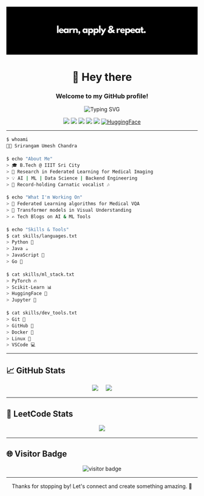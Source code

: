 <p align="center">
  <img src="https://github.com/srirangamuc/srirangamuc/blob/main/banner.png" alt="Banner" />
</p>

<h1 align="center">👋 Hey there</h1>
<h3 align="center">Welcome to my GitHub profile!</h3>

<p align="center">
  <img src="https://readme-typing-svg.demolab.com/?lines=ML+Engineer+in+training;Backend+Developer;Researcher+%26+AI+Explorer&center=true&width=500&height=50" alt="Typing SVG" />
</p>
<p align="center">
  <a href="mailto:dev.srirangam.uc@gmail.com"><img src="https://img.shields.io/badge/Email-D14836?style=flat&logo=gmail&logoColor=white" /></a>
  <a href="https://www.linkedin.com/in/umesh-chandra-srirangam/"><img src="https://img.shields.io/badge/LinkedIn-0077B5?style=flat&logo=linkedin&logoColor=white" /></a>
  <a href="https://twitter.com/chandra_1055uc"><img src="https://img.shields.io/badge/Twitter-1DA1F2?style=flat&logo=twitter&logoColor=white" /></a>
  <a href="https://srirangamuc.github.io/portfolio"><img src="https://img.shields.io/badge/Portfolio-000?style=flat&logo=firefox&logoColor=white" /></a>
  <a href="https://medium.com/@uc3932"><img src="https://img.shields.io/badge/Medium-000000?style=flat&logo=medium&logoColor=white" /></a>
  <a href="https://huggingface.co/srirangamuc"><img src="https://img.shields.io/badge/HuggingFace-%23000000?style=flat&logo=huggingface" alt="HuggingFace"></a>
</p>

---

```bash
$ whoami
👨‍💻 Srirangam Umesh Chandra

$ echo "About Me"
> 🎓 B.Tech @ IIIT Sri City
> 🔬 Research in Federated Learning for Medical Imaging
> 💡 AI | ML | Data Science | Backend Engineering
> 🎤 Record-holding Carnatic vocalist 🎶

$ echo "What I'm Working On"
> 🚀 Federated Learning algorithms for Medical VQA
> 🧠 Transformer models in Visual Understanding
> ✍️ Tech Blogs on AI & ML Tools

$ echo "Skills & Tools"
$ cat skills/languages.txt
> Python 🐍
> Java ☕
> JavaScript 💛
> Go 🐹

$ cat skills/ml_stack.txt
> PyTorch 🔥
> Scikit-Learn 📊
> HuggingFace 🤗
> Jupyter 📓

$ cat skills/dev_tools.txt
> Git 🧬
> GitHub 🐙
> Docker 🐳
> Linux 🐧
> VSCode 💻
```
---

## 📈 GitHub Stats

<p align="center">
  <img src="https://github-readme-stats.vercel.app/api?username=srirangamuc&show_icons=true&theme=radical" height="180"/> 
  &nbsp;&nbsp;&nbsp;
  <img src="https://github-readme-stats.vercel.app/api/top-langs/?username=srirangamuc&layout=compact&theme=radical" height="180"/>
</p>

---

## 🧮 LeetCode Stats

<p align="center">
  <img src="https://leetcode.card.workers.dev/xinirs?theme=nord&font=baloo&extension=null" />
</p>

---

## 🌐 Visitor Badge

<p align="center">
  <img src="https://visitor-badge.laobi.icu/badge?page_id=srirangamuc.srirangamuc" alt="visitor badge"/>
</p>

---

<p align="center">
  Thanks for stopping by! Let's connect and create something amazing. 🚀
</p>
